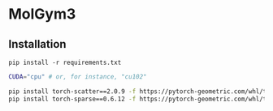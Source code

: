 # MolGym3

## Installation

```
pip install -r requirements.txt
```

```bash
CUDA="cpu" # or, for instance, "cu102"

pip install torch-scatter==2.0.9 -f https://pytorch-geometric.com/whl/torch-1.8.1+${CUDA}.html
pip install torch-sparse==0.6.12 -f https://pytorch-geometric.com/whl/torch-1.8.1+${CUDA}.html
```
